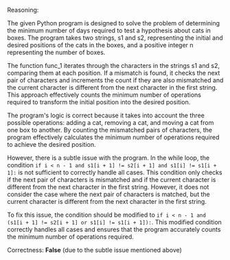Reasoning:

The given Python program is designed to solve the problem of determining the minimum number of days required to test a hypothesis about cats in boxes. The program takes two strings, s1 and s2, representing the initial and desired positions of the cats in the boxes, and a positive integer n representing the number of boxes.

The function func_1 iterates through the characters in the strings s1 and s2, comparing them at each position. If a mismatch is found, it checks the next pair of characters and increments the count if they are also mismatched and the current character is different from the next character in the first string. This approach effectively counts the minimum number of operations required to transform the initial position into the desired position.

The program's logic is correct because it takes into account the three possible operations: adding a cat, removing a cat, and moving a cat from one box to another. By counting the mismatched pairs of characters, the program effectively calculates the minimum number of operations required to achieve the desired position.

However, there is a subtle issue with the program. In the while loop, the condition `if i < n - 1 and s1[i + 1] != s2[i + 1] and s1[i] != s1[i + 1]:` is not sufficient to correctly handle all cases. This condition only checks if the next pair of characters is mismatched and if the current character is different from the next character in the first string. However, it does not consider the case where the next pair of characters is matched, but the current character is different from the next character in the first string.

To fix this issue, the condition should be modified to `if i < n - 1 and (s1[i + 1] != s2[i + 1] or s1[i] != s1[i + 1]):`. This modified condition correctly handles all cases and ensures that the program accurately counts the minimum number of operations required.

Correctness: **False** (due to the subtle issue mentioned above)
